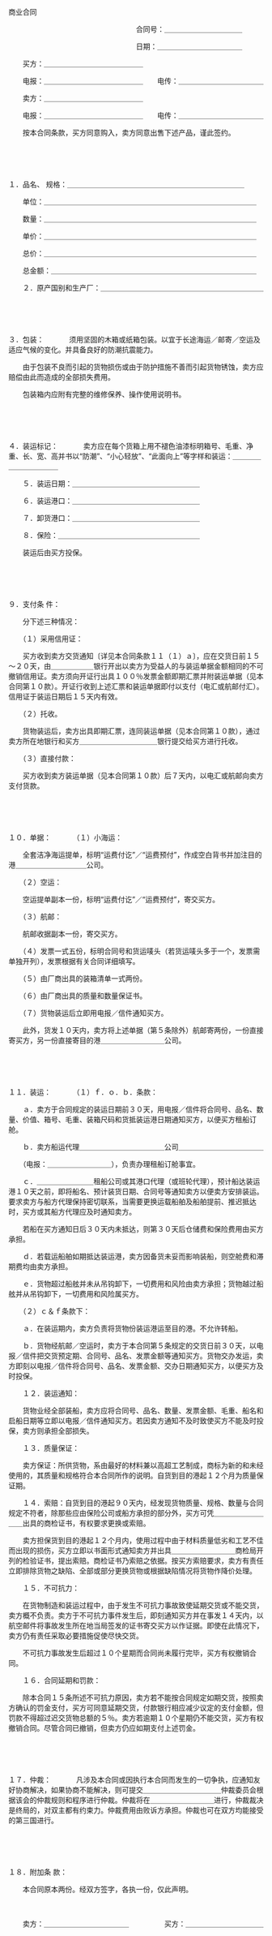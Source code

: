 



商业合同



 

　　　　　　　　　　　　　　　　　　合同号：＿＿＿＿＿＿＿＿＿＿＿

　　　　　　　　　　　　　　　　　　日期：＿＿＿＿＿＿＿＿＿＿＿＿

　　买方：＿＿＿＿＿＿＿＿＿＿＿＿＿＿

　　电报：＿＿＿＿＿＿＿＿＿＿＿＿＿＿　　电传：＿＿＿＿＿＿＿＿＿＿＿＿

　　卖方：＿＿＿＿＿＿＿＿＿＿＿＿＿＿

　　电报：＿＿＿＿＿＿＿＿＿＿＿＿＿＿　　电传：＿＿＿＿＿＿＿＿＿＿＿＿

　　按本合同条款，买方同意购入，卖方同意出售下述产品，谨此签约。

　　

　　

１．品名、
规格：＿＿＿＿＿＿＿＿＿＿＿＿＿＿＿＿＿＿＿＿＿＿＿＿＿

　　单位：＿＿＿＿＿＿＿＿＿＿＿＿＿＿＿＿＿＿＿＿＿＿＿＿＿＿＿＿＿＿

　　数量：＿＿＿＿＿＿＿＿＿＿＿＿＿＿＿＿＿＿＿＿＿＿＿＿＿＿＿＿＿＿

　　单价：＿＿＿＿＿＿＿＿＿＿＿＿＿＿＿＿＿＿＿＿＿＿＿＿＿＿＿＿＿＿

　　总价：＿＿＿＿＿＿＿＿＿＿＿＿＿＿＿＿＿＿＿＿＿＿＿＿＿＿＿＿＿＿

　　总金额：＿＿＿＿＿＿＿＿＿＿＿＿＿＿＿＿＿＿＿＿＿＿＿＿＿＿＿＿＿

　　２．原产国别和生产厂：＿＿＿＿＿＿＿＿＿＿＿＿＿＿＿＿＿＿＿＿＿＿＿

　　

　　

３．包装：
　　
　须用坚固的木箱或纸箱包装。以宜于长途海运／邮寄／空运及适应气候的变化。并具备良好的防潮抗震能力。

　　由于包装不良而引起的货物损伤或由于防护措施不善而引起货物锈蚀，卖方应赔偿由此而造成的全部损失费用。

　　包装箱内应附有完整的维修保养、操作使用说明书。

　　

　　

４．装运标记：
　　
　卖方应在每个货箱上用不褪色油漆标明箱号、毛重、净重、长、宽、高并书以“防潮”、“小心轻放”、“此面向上”等字样和装运：＿＿＿＿＿＿＿＿＿＿＿　　

　　５．装运日期：＿＿＿＿＿＿＿＿＿＿＿＿＿＿＿＿＿＿

　　６．装运港口：＿＿＿＿＿＿＿＿＿＿＿＿＿＿＿＿＿＿

　　７．卸货港口：＿＿＿＿＿＿＿＿＿＿＿＿＿＿＿＿＿＿

　　８．保险：＿＿＿＿＿＿＿＿＿＿＿＿＿＿＿＿＿＿＿＿

　　装运后由买方投保。

　　

　　

９．支付条
件：

　　分下述三种情况：

　　（１）采用信用证：

　　买方收到卖方交货通知〔详见本合同条款１１（１）ａ〕，应在交货日前１５～２０天，由＿＿＿＿＿＿银行开出以卖方为受益人的与装运单据金额相同的不可撤销信用证。卖方须向开证行出具１００％发票金额即期汇票并附装运单据（见本合同第１０款）。开证行收到上述汇票和装运单据即付以支付（电汇或航邮付汇）。信用证于装运日期后１５天内有效。

　　（２）托收。

　　货物装运后，卖方出具即期汇票，连同装运单据（见本合同第１０款），通过卖方所在地银行和买方＿＿＿＿＿＿＿＿＿＿＿银行提交给买方进行托收。

　　（３）直接付款：

　　买方收到卖方装运单据（见本合同第１０款）后７天内，以电汇或航邮向卖方支付货款。

　　

　　

１０．单据：
　　
　（１）小海运：

　　全套洁净海运提单，标明“运费付讫”／“运费预付”，作成空白背书并加注目的港＿＿＿＿＿＿＿＿＿＿公司。

　　（２）空运：

　　空运提单副本一份，标明“运费付讫”／“运费预付”，寄交买方。

　　（３）航邮：

　　航邮收据副本一份，寄交买方。

　　（４）发票一式五份，标明合同号和货运唛头（若货运唛头多于一个，发票需单独开列），发票根据有关合同详细填写。

　　（５）由厂商出具的装箱清单一式两份。

　　（６）由厂商出具的质量和数量保证书。

　　（７）货物装运后立即用电报／信件通知买方。

　　此外，货发１０天内，卖方将上述单据（第５条除外）航邮寄两份，一份直接寄买方，另一份直接寄目的港＿＿＿＿＿＿＿＿＿公司。

　　

　　

１１．装运：
　　
　（１）ｆ．ｏ．ｂ．条款：

　　ａ．卖方于合同规定的装运日期前３０天，用电报／信件将合同号、品名、数量、价值、箱号、毛重、装箱尺码和货抵装运港日期通知买方，以便买方租船订舱。

　　ｂ．卖方船运代理＿＿＿＿＿＿＿＿＿＿＿＿公司＿＿＿＿＿＿＿＿＿＿＿＿　　

　　（电报：＿＿＿＿＿＿＿＿＿），负责办理租船订舱事宜。

　　ｃ．＿＿＿＿＿＿＿＿租船公司或其港口代理（或班轮代理），预计船达装运港１０天之前，即将船名、预计装货日期、合同号等通知卖方以便卖方安排装运。要求卖方与船方代理保持密切联系，当需要更换运载船舶及船舶提前、推迟抵达时，买方或其船方代理应及时通知卖方。

　　若船在买方通知日后３０天内未抵达，则第３０天后仓储费和保险费用由买方承担。

　　ｄ．若载运船舶如期抵达装运港，卖方因备货未妥而影响装船，则空舱费和滞期费均由卖方承担。

　　ｅ．货物超过船舷并未从吊钩卸下，一切费用和风险由卖方承担；货物越过船舷并从吊钩卸下，一切费用和风险属买方。

　　（２）ｃ＆ｆ条款下：

　　ａ．在装运期内，卖方负责将货物份装运港运至目的港。不允许转船。

　　ｂ．货物经航邮／空运时，卖方于本合同第５条规定的交货日前３０天，以电报／信件把交货预定期、合同号、品名、发票金额等通知买方。货物交办发运，卖方即刻以电报／信件将合同号、品名、发票金额、交办日期通知买方，以便买方及时投保。

　　１２．装运通知：

　　货物业经全部装船，卖方应将合同号、品名、数量、发票金额、毛重、船名和启船日期等立即以电报／信件通知买方。若因卖方通知不及时致使买方不能及时投保，卖方则承担全部损失。

　　１３．质量保证：

　　卖方保证：所供货物，系由最好的材料兼以高超工艺制成，商标为新的和未经使用的，其质量和规格符合本合同所作的说明。自货到目的港起１２个月为质量保证期。

　　１４．索赔：自货到目的港起９０天内，经发现货物质量、规格、数量与合同规定不符者，除那些应由保险公司或船方承担的部分外，买方可凭＿＿＿＿＿＿＿＿＿出具的商检证书，有权要求更换或索赔。

　　卖方担保货到目的港起１２个月内，使用过程中由于材料质量低劣和工艺不佳而出现的损伤，买方立即以书面形式通知卖方并出具＿＿＿＿＿＿＿＿＿商检局开列的检验证书，提出索赔。商检证书乃索赔之依据。按买方索赔要求，卖方有责任立即排除货物之缺陷、全部或部分更换货物或根据缺陷情况将货物作降价处理。

　　１５．不可抗力：

　　在货物制造和装运过程中，由于发生不可抗力事故致使延期交货或不能交货，卖方概不负责。卖方于不可抗力事件发生后，即刻通知买方并在事发１４天内，以航空邮件将事故发生所在地当局签发的证书寄交买方以作证据。即使在此情况下，卖方仍有责任采取必要措施促使尽快交货。

　　不可抗力事故发生后超过１０个星期而合同尚未履行完毕，买方有权撤销合同。

　　１６．合同延期和罚款：

　　除本合同１５条所述不可抗力原因，卖方若不能按合同规定如期交货，按照卖方确认的罚金支付，买方可同意延期交货，付款银行相应减少议定的支付金额，但罚款不得超过迟交货物总额的５％。卖方若逾期１０个星期仍不能交货，买方有权撤销合同。尽管合同已撤销，但卖方仍应如期支付上述罚金。

　　

　　

１７．仲裁：
　　
　凡涉及本合同或因执行本合同而发生的一切争执，应通知友好协商解决，如果协商不能解决，则可提交＿＿＿＿＿＿＿＿＿＿＿仲裁委员会根据该会的仲裁规则和程序进行仲裁。仲裁将在＿＿＿＿＿＿＿＿＿进行，仲裁裁决是终局的，对双主都有约束力。仲裁费用由败诉方承担。仲裁也可在双方均能接受的第三国进行。

　　

　　

１８．附加条
款：

　　本合同原本两份。经双方签字，各执一份，仅此声明。　　

　　

　　卖方：＿＿＿＿＿＿＿＿＿＿＿＿　　　　　买方：＿＿＿＿＿＿＿＿＿＿＿

　　